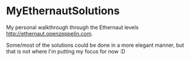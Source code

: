 # MyEthernautSolutions
My personal walkthrough through the Ethernaut levels http://ethernaut.openzeppelin.com.

Some/most of the solutions could be done in a more elegant manner, but that is not where I'm putting my focus for now :D 